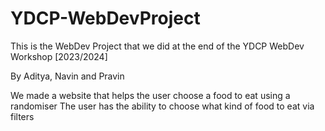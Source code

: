 # YDCP-WebDevProject
This is the WebDev Project that we did at the end of the YDCP WebDev Workshop [2023/2024]

By Aditya, Navin and Pravin

We made a website that helps the user choose a food to eat using a randomiser
The user has the ability to choose what kind of food to eat via filters
